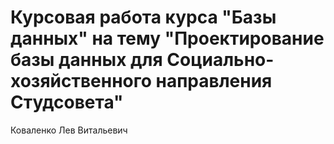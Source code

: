 # Курсовая работа курса "Базы данных" на тему "Проектирование базы данных для Социально-хозяйственного направления Студсовета"

Коваленко Лев Витальевич
